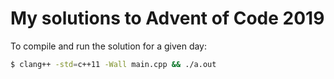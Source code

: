 # My solutions to Advent of Code 2019

To compile and run the solution for a given day:

```bash
$ clang++ -std=c++11 -Wall main.cpp && ./a.out
```
